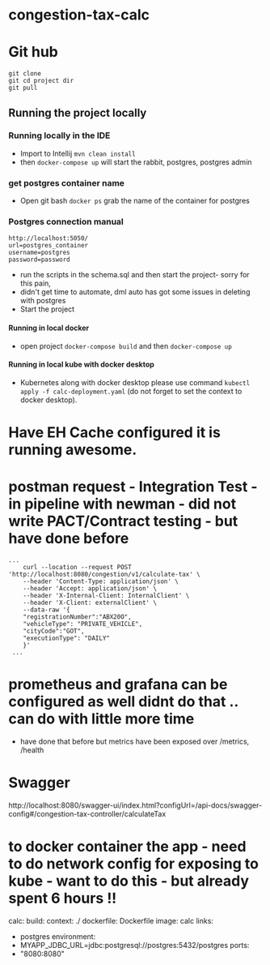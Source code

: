 # congestion-tax-calc

# Git hub

    git clone 
    git cd project dir
    git pull

## Running the project locally

### Running locally in the IDE

- Import to Intellij `mvn clean install`
- then `docker-compose up` will start the rabbit, postgres, postgres admin

### get postgres container name

- Open git bash `docker ps` grab the name of the container for postgres

### Postgres connection manual

    http://localhost:5050/
    url=postgres_container
    username=postgres
    password=password

- run the scripts in the schema.sql and then start the project- sorry for this pain,
- didn't get time to automate, dml auto has got some issues in deleting with postgres
- Start the project

#### Running in local docker

- open project `docker-compose build` and then `docker-compose up`

#### Running in local kube with docker desktop

- Kubernetes along with docker desktop please use command  `kubectl apply -f calc-deployment.yaml`
  (do not forget to set the context to docker desktop).

# Have EH Cache configured it is running awesome.

# postman request - Integration Test - in pipeline with newman - did not write PACT/Contract testing - but have done before

    ...
        curl --location --request POST 'http://localhost:8080/congestion/v1/calculate-tax' \
        --header 'Content-Type: application/json' \
        --header 'Accept: application/json' \
        --header 'X-Internal-Client: InternalClient' \
        --header 'X-Client: externalClient' \
        --data-raw '{
        "registrationNumber":"ABX20O",
        "vehicleType": "PRIVATE_VEHICLE",
        "cityCode":"GOT",
        "executionType": "DAILY"
        }'
     ...

# prometheus and grafana can be configured as well didnt do that .. can do with little more time

- have done that before but metrics have been exposed over /metrics, /health

# Swagger

http://localhost:8080/swagger-ui/index.html?configUrl=/api-docs/swagger-config#/congestion-tax-controller/calculateTax

# to docker container the app - need to do network config for exposing to kube - want to do this - but already spent 6 hours !!

calc:
build:
context: ./ dockerfile: Dockerfile image: calc links:

- postgres environment:
- MYAPP_JDBC_URL=jdbc:postgresql://postgres:5432/postgres ports:
- "8080:8080"